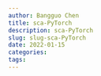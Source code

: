 ```yaml
---
author: Bangguo Chen
title: sca-PyTorch
description: sca-PyTorch
slug: slug-sca-PyTorch
date: 2022-01-15
categories:
tags: 
---
```


